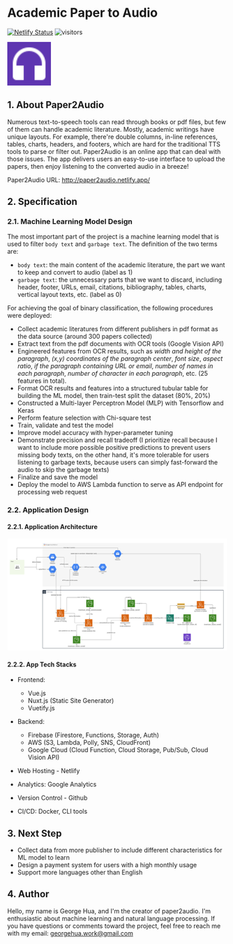 # Academic Paper to Audio

[![Netlify Status](https://api.netlify.com/api/v1/badges/d4d307a8-0bb8-471c-93ac-f20d388af6a6/deploy-status)](https://app.netlify.com/sites/paper2audio/deploys)  ![visitors](https://visitor-badge.glitch.me/badge?page_id=georgehua.paper2audio.readme)



<img src="docs/figures/favicon.svg" width="100px"/>



<!-- START doctoc -->
<!-- END doctoc -->



## 1. About Paper2Audio

Numerous text-to-speech tools can read through books or pdf files, but few of them can handle academic literature. Mostly, academic writings have unique layouts. For example, there're double columns, in-line references, tables, charts, headers, and footers, which are hard for the traditional TTS tools to parse or filter out. Paper2Audio is an online app that can deal with those issues. The app delivers users an easy-to-use interface to upload the papers, then enjoy listening to the converted audio in a breeze!

Paper2Audio URL: http://paper2audio.netlify.app/



## 2. Specification



### 2.1. Machine Learning Model Design

The most important part of the project is a machine learning model that is used to filter `body text` and `garbage text`. The definition of the two terms are:

- `body text`: the main content of the academic literature, the part we want to keep and convert to audio (label as 1)
- `garbage text`: the unnecessary parts that we want to discard, including header, footer, URLs, email, citations, bibliography, tables, charts, vertical layout texts, etc. (label as 0)

For achieving the goal of binary classification, the following procedures were deployed:

- Collect academic literatures from different publishers in pdf format as the data source (around 300 papers collected)
- Extract text from the pdf documents with OCR tools (Google Vision API)
- Engineered features from OCR results, such as *width and height of the paragraph*, *(x,y) coordinates of the paragraph center*, *font size*, *aspect ratio*, *if the paragraph containing URL or email*, *number of names in each paragraph*, *number of character in each paragraph*, etc. (25 features in total).
- Format OCR results and features into a structured tubular table for building the ML model, then train-test split the dataset (80%, 20%)
- Constructed a Multi-layer Perceptron Model (MLP) with Tensorflow and Keras
- Perform feature selection with Chi-square test
- Train, validate and test the model
- Improve model accuracy with hyper-parameter tuning
- Demonstrate precision and recall tradeoff (I prioritize recall because I want to include more possible positive predictions to prevent users missing body texts, on the other hand, it's more tolerable for users listening to garbage texts, because users can simply fast-forward the audio to skip the garbage texts)
- Finalize and save the model 
- Deploy the model to AWS Lambda function to serve as API endpoint for processing web request



### 2.2. Application Design

#### 2.2.1. Application Architecture

<img src="docs/figures/p2a architecture.svg"/>



#### 2.2.2. App Tech Stacks

- Frontend:
  - Vue.js
  - Nuxt.js (Static Site Generator)
  - Vuetify.js
- Backend:

  - Firebase (Firestore, Functions, Storage, Auth)
  - AWS (S3, Lambda, Polly, SNS, CloudFront)
  - Google Cloud (Cloud Function, Cloud Storage, Pub/Sub, Cloud Vision API)
- Web Hosting - Netlify
- Analytics: Google Analytics
- Version Control - Github
- CI/CD: Docker, CLI tools



## 3. Next Step

- Collect data from more publisher to include different characteristics for ML model to learn
- Design a payment system for users with a high monthly usage
- Support more languages other than English



## 4. Author

Hello, my name is George Hua, and I'm the creator of paper2audio. I'm enthusiastic about machine learning and natural language processing. If you have questions or comments toward the project, feel free to reach me with my email: [georgehua.work@gmail.com](mailto:georgehua.work@gmail.com)





